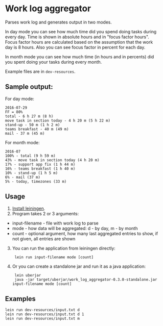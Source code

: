 # Work log aggregator

Parses work log and generates output in two modes.

In day mode you can see how much time did you spend doing tasks during every day. Time is shown in absolute hours 
and in "focus factor hours". Focus factor hours are calculated based on the assumption that the work day is 8 hours.
Also you can see focus factor in percent for each day.

In month mode you can see how much time (in hours and in percents) did you spent doing your tasks during every month.

Example files are in `dev-resources`.

## Sample output:

For day mode:

    2016-07-29
    FF = 80%
    total - 6 h 27 m (8 h)
    move task in section today - 4 h 20 m (5 h 22 m)
    stand-up - 50 m (1 h 2 m)
    teams breakfast - 40 m (49 m)
    mail - 37 m (45 m)

For month mode:

    2016-07
    100% - total (9 h 59 m)
    43% - move task in section today (4 h 20 m)
    17% - support app fix (1 h 44 m)
    16% - teams breakfast (1 h 40 m)
    10% - stand-up (1 h 5 m)
    6% - mail (37 m)
    5% - today, timezones (33 m)

## Usage

1. [Install leiningen](http://leiningen.org/#install).
2. Program takes 2 or 3 arguments:
 - input-filename - file with work log to parse
 - mode - how data will be aggregated: d - by day, m - by month
 - count - optional argument, how many last aggregated entries to show, if not given, all entries are shown
3. You can run the application from leiningen directly:

        lein run input-filename mode [count]

4. Or you can create a standalone jar and run it as a java application:

        lein uberjar
        java -jar target/uberjar/work_log_aggregator-0.3.0-standalone.jar input-filename mode [count]

## Examples

    lein run dev-resources/input.txt d
    lein run dev-resources/input.txt d 1
    lein run dev-resources/input.txt m
